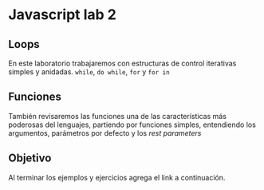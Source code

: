 # Javascript lab 2

## Loops

En este laboratorio trabajaremos con estructuras de control iterativas simples y anidadas. `while`, `do while`, `for` y `for in`

## Funciones

También revisaremos las funciones una de las características más poderosas del lenguajes, partiendo por funciones simples, entendiendo los argumentos, parámetros por defecto y los *rest parameters*

## Objetivo

Al terminar los ejemplos y ejercicios agrega el link a continuación.
